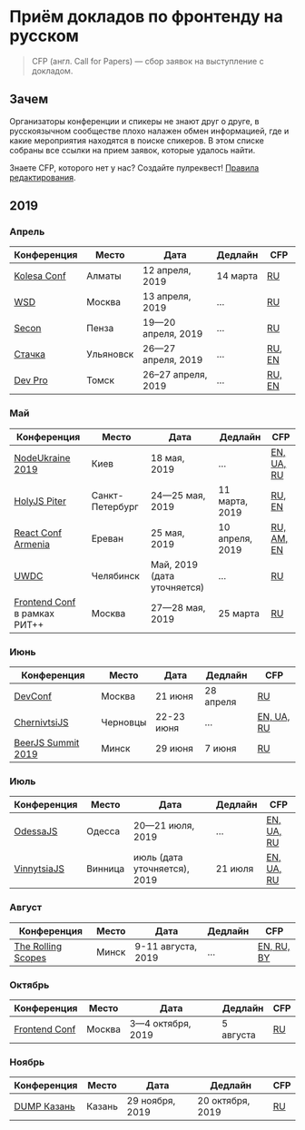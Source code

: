 # Приём докладов по фронтенду на русском

> CFP (англ. Call for Papers) — сбор заявок на выступление с докладом.

## Зачем

Организаторы конференции и спикеры не знают друг о друге,
в русскоязычном сообществе плохо налажен обмен информацией,
где и какие мероприятия находятся в поиске спикеров.
В этом списке собраны все ссылки на прием заявок, которые удалось найти.

Знаете CFP, которого нет у нас? Создайте пулреквест! [Правила редактирования](CONTRIBUTION.md).

## 2019

### Апрель

| Конференция | Место | Дата | Дедлайн | CFP |
| ---------- | -------- | ---- | ------------------- | ------------------------ |
| [Kolesa Conf](http://kolesa-conf.kz/) | Алматы | 12 апреля, 2019 | 14 марта | [RU](https://goo.gl/forms/1Gmig0copcHAB1Q12) |
| [WSD](https://wsd.events/2019/04/13/) | Москва | 13 апреля, 2019 | … | [RU](https://wsd.events/2019/04/13/) |
| [Secon](https://2019.secon.ru/) | Пенза | 19—20 апреля, 2019 | … | [RU](https://2019.secon.ru/forspeakers) |
| [Стачка](https://nastachku.ru/) | Ульяновск | 26—27 апреля, 2019 | … | [RU](https://nastachku.ru/speaker), [EN](https://nastachku.ru/speaker?sl=en) |
| [Dev Pro](https://devpro.io/) | Томск | 26–27 апреля, 2019 | … | [RU, EN](mailto://info@devpro.io) |

### Май

| Конференция | Место | Дата | Дедлайн | CFP |
| ---------- | -------- | ---- | ------------------- | ------------------------ |
| [NodeUkraine 2019](https://nodeukraine.org.ua/) | Киев | 18 мая, 2019 | … | [EN, UA, RU](https://docs.google.com/forms/d/e/1FAIpQLSfMBr0yFs9zRt5T6GoM7MRYS5XF481aGND2pCh9DUs03FTD3w/viewform) |
| [HolyJS Piter](https://holyjs-piter.ru/) | Санкт-Петербург | 24—25 мая, 2019 | 11 марта, 2019 | [RU](https://holyjs-piter.ru/callforpapers/), [EN](https://holyjs-piter.ru/en/callforpapers/) |
| [React Conf Armenia](https://reactconf.am/) | Ереван | 25 мая, 2019 | 10 апреля, 2019 | [RU, AM, EN](https://docs.google.com/forms/d/e/1FAIpQLSeGedK-IMZ7HQMLaqBdO4cOTmShfKtap_JvqXZdIRDUWFf8NA/viewform) |
| [UWDC](https://uwdc.ru) | Челябинск | Май, 2019 (дата уточняется) | … | [RU](mailto:ai@unit6.ru) |
| [Frontend Conf](http://frontendconf.ru/moscow/2019) в рамках РИТ++ | Москва | 27—28 мая, 2019 | 25 марта | [RU](https://conf.ontico.ru/lectures/propose?conference=fc2019-rit) |

### Июнь

| Конференция | Место | Дата | Дедлайн | CFP |
| ---------- | -------- | ---- | ------------------- | ------------------------ |
| [DevConf](https://devconf.ru/ru) | Москва | 21 июня | 28 апреля | [RU](https://conf.guru/ru/c/devconf2019/offer)
| [ChernivtsiJS](https://chernivtsi.js.org/) | Черновцы | 22-23 июня | … | [EN, UA, RU](https://docs.google.com/forms/d/e/1FAIpQLSdEPNaOmaA2OgCV9uM3JsK8RDvI7gXz1XweKwiI-ev73CozoQ/viewform)
| [BeerJS Summit 2019](https://teletype.in/@beerjssummit/B1MHxF0I4) | Минск | 29 июня | 7 июня | [RU](https://goo.gl/forms/DP9isGyNOCnPsZ7o1)

### Июль

| Конференция | Место | Дата | Дедлайн | CFP |
| ---------- | -------- | ---- | ------------------- | ------------------------ |
| [OdessaJS](http://odessajs.org/) | Одесса | 20—21 июля, 2019 | … | [EN, UA, RU](https://docs.google.com/forms/d/e/1FAIpQLSeQqU4iM-vBx6VRWHQcE1zKh3LW4KZ5231Oe0dQx-neBrrc3g/viewform) |
| [VinnytsiaJS](http://vinnytsiajs.org/) | Винница | июль (дата уточняется), 2019 | 21 июля | [EN, UA, RU](http://vinnytsiajs.org/call-for-papers/) |

### Август

| Конференция | Место | Дата | Дедлайн | CFP |
| ---------- | -------- | ---- | ------------------- | ------------------------ |
| [The Rolling Scopes](https://rsconf.by/) | Минск | 9-11 августа, 2019 | … | [EN, RU, BY](https://docs.google.com/forms/d/e/1FAIpQLSe1Mx_HLnAm09pB0ngzx_eCBJg29mzUdM0dLfE2BfhjdaCy6A/viewform) |

### Октябрь

| Конференция | Место | Дата | Дедлайн | CFP |
| ---------- | -------- | ---- | ------------------- | ------------------------ |
| [Frontend Conf](http://frontendconf.ru/moscow/2019) | Москва | 3—4 октября, 2019 | 5 августа | [RU](https://conf.ontico.ru/lectures/propose?conference=fc2019-moscow) |

### Ноябрь

| Конференция | Место | Дата | Дедлайн | CFP |
| ---------- | -------- | ---- | ------------------- | ------------------------ |
| [DUMP Казань](https://dump-kazan.ru/) | Казань | 29 ноября, 2019 | 20 октября, 2019 | [RU](https://dump-kazan.ru/) |
